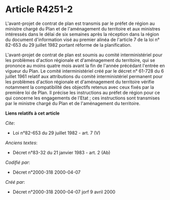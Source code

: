 # Article R4251-2

L'avant-projet de contrat de plan est transmis par le préfet de région au ministre chargé du Plan et de l'aménagement du
territoire et aux ministres intéressés dans le délai de six semaines après la réception dans la région du document
d'information visé au premier alinéa de l'article 7 de la loi n° 82-653 du 29 juillet 1982 portant réforme de la
planification. 

L'avant-projet de contrat de plan est soumis au comité interministériel pour les problèmes d'action régionale et
d'aménagement du territoire, qui se prononce au moins quatre mois avant la fin de l'année précédant l'entrée en vigueur du
Plan. Le comité interministériel créé par le décret n° 61-728 du 6 juillet 1961 relatif aux attributions du comité
interministériel permanent pour les problèmes d'action régionale et d'aménagement du territoire vérifie notamment la
compatibilité des objectifs retenus avec ceux fixés par la première loi de Plan. Il précise les instructions au préfet de
région pour ce qui concerne les engagements de l'Etat ; ces instructions sont transmises par le ministre chargé du Plan et de
l'aménagement du territoire.

**Liens relatifs à cet article**

_Cite_:

  - Loi n°82-653 du 29 juillet 1982 - art. 7 (V)

_Anciens textes_:

  - Décret n°83-32 du 21 janvier 1983 - art. 2 (Ab)

_Codifié par_:

  - Décret n°2000-318 2000-04-07

_Créé par_:

  - Décret n°2000-318 2000-04-07 jorf 9 avril 2000
